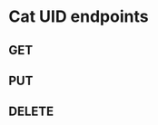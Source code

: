 # Cat UID endpoints

## GET
<api-endpoint openapi-path="../../../../cat-php-api_openapi.json" endpoint="/api/v1/cats/{uid}" method="GET" />


## PUT
<api-endpoint openapi-path="../../../../cat-php-api_openapi.json" endpoint="/api/v1/cats/{uid}" method="PUT" />


## DELETE
<api-endpoint openapi-path="../../../../cat-php-api_openapi.json" endpoint="/api/v1/cats/{uid}" method="DELETE" />

